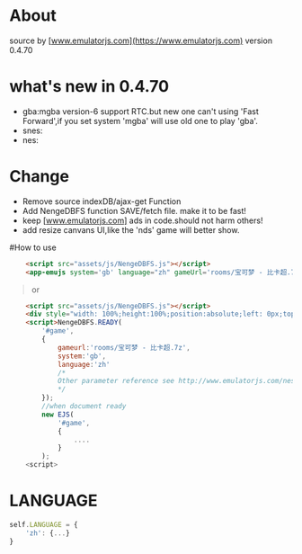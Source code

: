# About
source by [www.emulatorjs.com](https://www.emulatorjs.com) version 0.4.70

# what's new in 0.4.70

-  gba:mgba version-6 support RTC.but new one can't using 'Fast Forward',if you set system 'mgba' will use old one to play 'gba'.
- snes:
- nes:

# Change

- Remove source indexDB/ajax-get Function
- Add NengeDBFS function SAVE/fetch file. make it to be fast!
- keep [www.emulatorjs.com] ads in code.should not harm others!
- add resize canvans UI,like the 'nds' game will better show.

#How to use

```html
    <script src="assets/js/NengeDBFS.js"></script>
    <app-emujs system='gb' language="zh" gameUrl='rooms/宝可梦 - 比卡超.7z' style="width: 100%;height:100vh !important;"></app-emujs>
```
>or

```html
    <script src="assets/js/NengeDBFS.js"></script>
    <div style="width: 100%;height:100%;position:absolute;left: 0px;top: 0px;right:0px;z-index: 11;" id="game" ></div>
    <script>NengeDBFS.READY(
        '#game',
        {
            gameurl:'rooms/宝可梦 - 比卡超.7z',
            system:'gb',
            language:'zh'
            /*
            Other parameter reference see http://www.emulatorjs.com/nes.html
            */
        });
        //when document ready
        new EJS(
            '#game',
            {
                ....
            }
        );
    <script>
```

# LANGUAGE
```javascript
self.LANGUAGE = {
    'zh': {...}
}

```